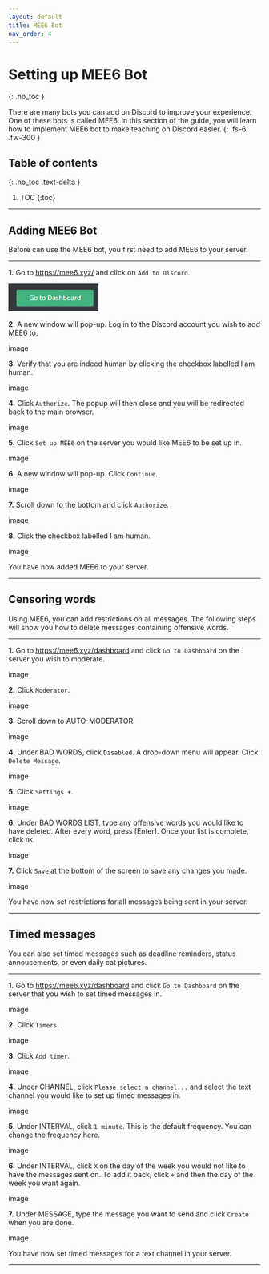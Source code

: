 ```yaml
---
layout: default
title: MEE6 Bot
nav_order: 4
---
```


# Setting up MEE6 Bot
{: .no_toc }

There are many bots you can add on Discord to improve your experience. One of these bots is called MEE6. In this section of the guide, you will learn how to implement MEE6 bot to make teaching on Discord easier.
{: .fs-6 .fw-300 }

## Table of contents
{: .no_toc .text-delta }

1. TOC
{:toc}

---

## Adding MEE6 Bot

Before can use the MEE6 bot, you first need to add MEE6 to your server.

---

**1.** Go to https://mee6.xyz/ and click on `Add to Discord`.

![MEE6_step_1](https://github.com/maxiwu13133/Discord-for-Teachers/blob/gh-pages/assets/images/MEE6_steps/MEE6_censor_1.png?raw=true)

**2.** A new window will pop-up. Log in to the Discord account you wish to add MEE6 to.

image

**3.** Verify that you are indeed human by clicking the checkbox labelled I am human.

image

**4.** Click `Authorize`. The popup will then close and you will be redirected back to the main browser.

image

**5.** Click `Set up MEE6` on the server you would like MEE6 to be set up in.

image

**6.** A new window will pop-up. Click `Continue`.

image

**7.** Scroll down to the bottom and click `Authorize`.

image

**8.** Click the checkbox labelled I am human.

image

You have now added MEE6 to your server.

---

## Censoring words

Using MEE6, you can add restrictions on all messages. The following steps will show you how to delete messages containing offensive words.

---

**1.** Go to https://mee6.xyz/dashboard and click `Go to Dashboard` on the server you wish to moderate.

image

**2.** Click `Moderator`.

image

**3.** Scroll down to AUTO-MODERATOR.

image

**4.** Under BAD WORDS, click `Disabled`. A drop-down menu will appear. Click `Delete Message`.

image

**5.** Click `Settings +`.

image

**6.** Under BAD WORDS LIST, type any offensive words you would like to have deleted. After every word, press [Enter]. Once your list is complete, click `OK`.

image

**7.** Click `Save` at the bottom of the screen to save any changes you made.

image

You have now set restrictions for all messages being sent in your server.

---

## Timed messages

You can also set timed messages such as deadline reminders, status annoucements, or even daily cat pictures.

---

**1.** Go to https://mee6.xyz/dashboard and click `Go to Dashboard` on the server that you wish to set timed messages in.

image

**2.** Click `Timers`.

image

**3.** Click `Add timer`.

image

**4.** Under CHANNEL, click `Please select a channel...` and select the text channel you would like to set up timed messages in.

image

**5.** Under INTERVAL, click `1 minute`. This is the default frequency. You can change the frequency here.

image

**6.** Under INTERVAL, click `X` on the day of the week you would not like to have the messages sent on. To add it back, click `+` and then the day of the week you want again.

image

**7.** Under MESSAGE, type the message you want to send and click `Create` when you are done.

image

You have now set timed messages for a text channel in your server.

---
